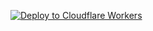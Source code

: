 [![Deploy to Cloudflare Workers](https://deploy.workers.cloudflare.com/button)](https://deploy.workers.cloudflare.com/?url=https://github.com/7virus/ben)
